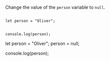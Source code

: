 Change the value of the `person` variable to `null`.

<codeblock language="javascript" type="exercise" testMode="fixedInput">
<code>
let person = "Oliver";

console.log(person);
</code>

<solution>
let person = "Oliver";
person = null;

console.log(person);
</solution>
</codeblock>